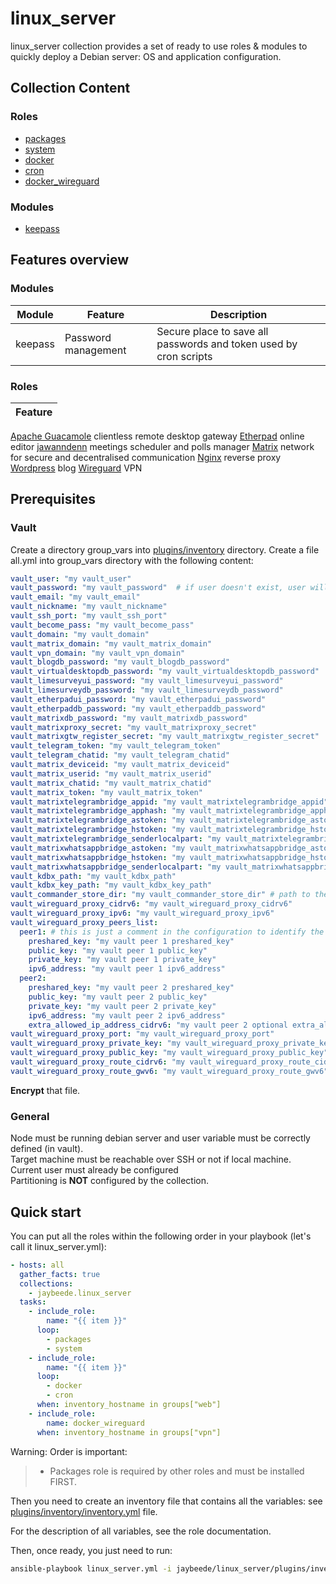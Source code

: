 # linux_server

linux_server collection provides a set of ready to use roles & modules to quickly deploy a Debian server: OS and application configuration.

## Collection Content

### Roles

* [packages](https://github.com/JayBeeDe/ansible_collections/blob/main/jaybeede/linux_server/roles/packages/README.md)
* [system](https://github.com/JayBeeDe/ansible_collections/blob/main/jaybeede/linux_server/roles/system/README.md)
* [docker](https://github.com/JayBeeDe/ansible_collections/blob/main/jaybeede/linux_server/roles/docker/README.md)
* [cron](https://github.com/JayBeeDe/ansible_collections/blob/main/jaybeede/linux_server/roles/cron/README.md)
* [docker_wireguard](https://github.com/JayBeeDe/ansible_collections/blob/main/jaybeede/linux_server/roles/docker_wireguard/README.md)

### Modules

* [keepass](https://github.com/JayBeeDe/ansible_collections/blob/main/jaybeede/linux_server/plugins/modules/keepass.py)

## Features overview

### Modules <!-- markdownlint-disable-line no-duplicate-heading -->

Module | Feature | Description
------ | ------- | -----------
keepass | Password management | Secure place to save all passwords and token used by cron scripts

### Roles <!-- markdownlint-disable-line no-duplicate-heading -->

Feature |
------- |
[Apache Guacamole](https://guacamole.apache.org/) clientless remote desktop gateway
[Etherpad](https://etherpad.org/) online editor
[jawanndenn](https://github.com/hartwork/jawanndenn) meetings scheduler and polls manager
[Matrix](https://matrix.org/) network for secure and decentralised communication
[Nginx](https://nginx.org/) reverse proxy
[Wordpress](https://wordpress.com/) blog
[Wireguard](https://www.wireguard.com/) VPN

## Prerequisites

### Vault

Create a directory group_vars into [plugins/inventory](https://github.com/JayBeeDe/ansible_collections/tree/main/jaybeede/linux_server/plugins/inventory) directory.
Create a file all.yml into group_vars directory with the following content:

```yaml
vault_user: "my vault_user"
vault_password: "my vault_password"  # if user doesn't exist, user will be created with specified password. Otherwise, password will not be updated
vault_email: "my vault_email"
vault_nickname: "my vault_nickname"
vault_ssh_port: "my vault_ssh_port"
vault_become_pass: "my vault_become_pass"
vault_domain: "my vault_domain"
vault_matrix_domain: "my vault_matrix_domain"
vault_vpn_domain: "my vault_vpn_domain"
vault_blogdb_password: "my vault_blogdb_password"
vault_virtualdesktopdb_password: "my vault_virtualdesktopdb_password"
vault_limesurveyui_password: "my vault_limesurveyui_password"
vault_limesurveydb_password: "my vault_limesurveydb_password"
vault_etherpadui_password: "my vault_etherpadui_password"
vault_etherpaddb_password: "my vault_etherpaddb_password"
vault_matrixdb_password: "my vault_matrixdb_password"
vault_matrixproxy_secret: "my vault_matrixproxy_secret"
vault_matrixgtw_register_secret: "my vault_matrixgtw_register_secret"
vault_telegram_token: "my vault_telegram_token"
vault_telegram_chatid: "my vault_telegram_chatid"
vault_matrix_deviceid: "my vault_matrix_deviceid"
vault_matrix_userid: "my vault_matrix_userid"
vault_matrix_chatid: "my vault_matrix_chatid"
vault_matrix_token: "my vault_matrix_token"
vault_matrixtelegrambridge_appid: "my vault_matrixtelegrambridge_appid"
vault_matrixtelegrambridge_apphash: "my vault_matrixtelegrambridge_apphash"
vault_matrixtelegrambridge_astoken: "my vault_matrixtelegrambridge_astoken"
vault_matrixtelegrambridge_hstoken: "my vault_matrixtelegrambridge_hstoken"
vault_matrixtelegrambridge_senderlocalpart: "my vault_matrixtelegrambridge_senderlocalpart"
vault_matrixwhatsappbridge_astoken: "my vault_matrixwhatsappbridge_astoken"
vault_matrixwhatsappbridge_hstoken: "my vault_matrixwhatsappbridge_hstoken"
vault_matrixwhatsappbridge_senderlocalpart: "my vault_matrixwhatsappbridge_senderlocalpart"
vault_kdbx_path: "my vault_kdbx_path"
vault_kdbx_key_path: "my vault_kdbx_key_path"
vault_commander_store_dir: "my vault_commander_store_dir" # path to the .store directory that contains credentials
vault_wireguard_proxy_cidrv6: "my vault_wireguard_proxy_cidrv6"
vault_wireguard_proxy_ipv6: "my vault_wireguard_proxy_ipv6"
vault_wireguard_proxy_peers_list:
  peer1: # this is just a comment in the configuration to identify the peer
    preshared_key: "my vault peer 1 preshared_key"
    public_key: "my vault peer 1 public_key"
    private_key: "my vault peer 1 private_key"
    ipv6_address: "my vault peer 1 ipv6_address"
  peer2:
    preshared_key: "my vault peer 2 preshared_key"
    public_key: "my vault peer 2 public_key"
    private_key: "my vault peer 2 private_key"
    ipv6_address: "my vault peer 2 ipv6_address"
    extra_allowed_ip_address_cidrv6: "my vault peer 2 optional extra_allowed_ip_address_cidrv6"
vault_wireguard_proxy_port: "my vault_wireguard_proxy_port"
vault_wireguard_proxy_private_key: "my vault_wireguard_proxy_private_key"
vault_wireguard_proxy_public_key: "my vault_wireguard_proxy_public_key"
vault_wireguard_proxy_route_cidrv6: "my vault_wireguard_proxy_route_cidrv6"
vault_wireguard_proxy_route_gwv6: "my vault_wireguard_proxy_route_gwv6"
```

**Encrypt** that file.

### General

Node must be running debian server and user variable must be correctly defined (in vault).<br />
Target machine must be reachable over SSH or not if local machine.<br />
Current user must already be configured<br />
Partitioning is **NOT** configured by the collection.<br />

## Quick start

You can put all the roles within the following order in your playbook (let's call it linux_server.yml):

```yaml
- hosts: all
  gather_facts: true
  collections:
    - jaybeede.linux_server
  tasks:
    - include_role:
        name: "{{ item }}"
      loop:
        - packages
        - system
    - include_role:
        name: "{{ item }}"
      loop:
        - docker
        - cron
      when: inventory_hostname in groups["web"]
    - include_role:
        name: docker_wireguard
      when: inventory_hostname in groups["vpn"]
```

Warning: Order is important:
>
> * Packages role is required by other roles and must be installed FIRST.

Then you need to create an inventory file that contains all the variables: see [plugins/inventory/inventory.yml](https://github.com/JayBeeDe/ansible_collections/blob/main/jaybeede/linux_server/inventory/inventory.yml) file.

For the description of all variables, see the role documentation.

Then, once ready, you just need to run:

```bash
ansible-playbook linux_server.yml -i jaybeede/linux_server/plugins/inventory/inventory.yml --ask-vault-pass
```
